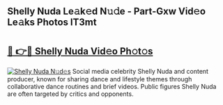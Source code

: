 ## Shelly Nuda Le𝚊k𝚎d N𝚞𝚍e - Part-Gxw Vid𝚎o Le𝚊ks Photos lT3mt

# <h2><a href="http://fbb9k5b.evod.top/?m=Shelly+Nuda">🔗 👉🔴 Shelly Nuda Vid𝚎o Ph𝚘t𝚘s</a></h2>

[![Shelly Nuda N𝚞d𝚎s](https://i.imgur.com/8V9OHl7.gif)](http://fbb9k5b.evod.top/?m=Shelly+Nuda)
Social media celebrity Shelly Nuda and content producer, known for sharing dance and lifestyle themes through collaborative dance routines and brief videos. Public figures Shelly Nuda are often targeted by critics and opponents. 
